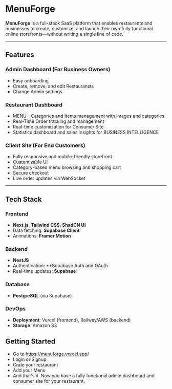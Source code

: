 # MenuForge

**MenuForge** is a full-stack SaaS platform that enables restaurants and businesses to create, customize, and launch their own fully functional online storefronts—without writing a single line of code.

---

## Features

### Admin Dashboard (For Business Owners)
- Easy onboarding
- Create, remove, and edit Restauransts
- Change Admin settings

### Restaurant Dashboard
- MENU - Categories and Items management with images and categories
- Real-Time Order tracking and management
- Real-time customization for Consumer Site
- Statistics dashboard and sales insights for BUSINESS INTELLIGENCE

### Client Site (For End Customers)
- Fully responsive and mobile-friendly storefront
- Customizable UI
- Category-based menu browsing and shopping cart
- Secure checkout
- Live order updates via WebSocket

---

## Tech Stack

### Frontend
- **Next.js**, **Tailwind CSS**, **ShadCN UI**
- Data fetching: **Supabase Client**
- Animations: **Framer Motion**

### Backend
- **NestJS**
- Authentication: **Supabase Auth and OAuth
- Real-time updates: **Supabase**

### Database
- **PostgreSQL** (via Supabase) 

### DevOps
- **Deployment**: Vercel (frontend), Railway/AWS (backend)
- **Storage**: Amazon S3


##  Getting Started
- Go to https://menuforge.vercel.app/
- Login or Signup
- Crate your restaurant
- Add your Menu
- And that's it. Now you have a fully functional admin dashboard and consumer site for your restaurant.
